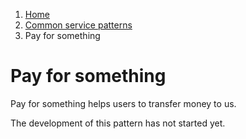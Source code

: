 1.  [Home](/docs/core/contents)
2.	[Common service patterns](/docs/core/common-service-patterns/overview)
3.  Pay for something

# Pay for something

Pay for something helps users to transfer money to us.

The development of this pattern has not started yet.
